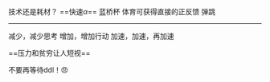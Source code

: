技术还是耗材？ ==快速$\alpha$== 蓝桥杯 体育可获得直接的正反馈 弹跳
*****
减少，减少思考
增加，增加行动
加速，加速，再加速

==压力和贫穷让人短视==

不要再等待ddl！😠

